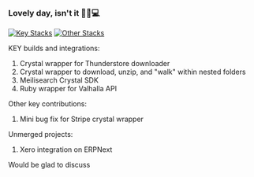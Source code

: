 ### Lovely day, isn't it 🌙🦉💻 

[![Key Stacks](https://skillicons.dev/icons?i=ruby,rails,crystal,linux,postgres,redis&perline=10)](https://skillicons.dev)
[![Other Stacks](https://skillicons.dev/icons?i=js,py,docker,css,vue,flutter&perline=10)](https://skillicons.dev)

KEY builds and integrations:
1. Crystal wrapper for Thunderstore downloader
2. Crystal wrapper to download, unzip, and "walk" within nested folders
3. Meilisearch Crystal SDK
4. Ruby wrapper for Valhalla API

Other key contributions:
1. Mini bug fix for Stripe crystal wrapper

Unmerged projects:
1. Xero integration on ERPNext

Would be glad to discuss
